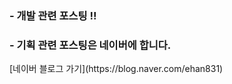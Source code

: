 
<h3>- 개발 관련 포스팅 !!</h3>

<h3>- 기획 관련 포스팅은 네이버에 합니다.</h3>
[네이버 블로그 가기](https://blog.naver.com/ehan831)